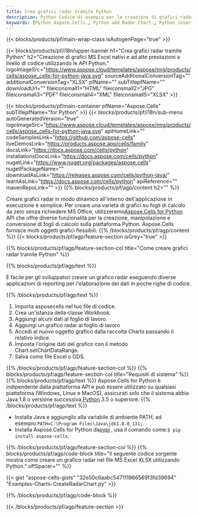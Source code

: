 ```yaml
---
title: Crea grafici radar tramite Python
description: Python Codice di esempio per la creazione di grafici radar in Excel utilizzando la libreria Python. Utilizzare questo codice per creare un grafico Radar in MS Excel all'interno dell'applicazione basata su Python.
keywords: [Python Aspose.Cells., Python add Radar Chart., Python insert Radar Chart., Python create Radar Chart]
---
```

{{< blocks/products/pf/main-wrap-class isAutogenPage="true" >}}

{{< blocks/products/pf/i18n/upper-banner h1="Crea grafici radar tramite Python" h2="Creazione di grafici MS Excel nativi e ad alte prestazioni a livello di codice utilizzando le API Python." logoImageSrc="https://www.aspose.cloud/templates/aspose/img/products/cells/aspose_cells-for-python-java.svg" sourceAdditionalConversionTag="" additionalConversionTag="XLSX" pfName="" subTitlepfName="" downloadUrl="" fileiconsmall1="HTML" fileiconsmall2="JPG" fileiconsmall3="PDF" fileiconsmall4="XML" fileiconsmall5="XLSX" >}}

{{< blocks/products/pf/main-container pfName="Aspose.Cells" subTitlepfName="for Python" >}}
{{< blocks/products/pf/i18n/sub-menu autoGeneratedVersion="true" logoImageSrc="https://www.aspose.cloud/templates/aspose/img/products/cells/aspose_cells-for-python-java.svg" apiHomeLink="" codeSamplesLink="https://github.com/aspose-cells" liveDemosLink="https://products.aspose.app/cells/family" docsLink="https://docs.aspose.com/cells/python" installationsDocsLink="https://docs.aspose.com/cells/python" nugetLink="https://www.nuget.org/packages/aspose.cells" nugetPackageName="" downloadAsLink="https://releases.aspose.com/cells/python-java/" learnAsLink="https://docs.aspose.com/cells/python" apiReference="" mavenRepoLink="" >}}
{{% blocks/products/pf/agp/content h2="" %}}

 Creare grafici radar in modo dinamico all'interno dell'applicazione in esecuzione è semplice. Per creare una varietà di grafici su fogli di calcolo da zero senza richiedere MS Office, utilizzeremo[Aspose.Cells for Python](https://pypi.org/project/aspose.cells) API che offre diverse funzionalità per la creazione, manipolazione e conversione di fogli di calcolo sulla piattaforma Python. Aspose.Cells fornisce molti oggetti grafici flessibili.
{{% /blocks/products/pf/agp/content %}}
{{< blocks/products/pf/agp/feature-section isGrey="true" >}}

{{% blocks/products/pf/agp/feature-section-col title="Come creare grafici radar tramite Python" %}}

{{% blocks/products/pf/agp/text %}}

È facile per gli sviluppatori creare un grafico radar eseguendo diverse applicazioni di reporting per l'elaborazione dei dati in poche righe di codice.

{{% /blocks/products/pf/agp/text %}}

1. Importa asposecells nel tuo file di codice.
1. Crea un'istanza della classe Workbook.
1. Aggiungi alcuni dati al foglio di lavoro.
1. Aggiungi un grafico radar al foglio di lavoro
1. Accedi al nuovo oggetto grafico dalla raccolta Charts passando il relativo indice.
1. Imposta l'origine dati del grafico con il metodo Chart.setChartDataRange.
1. Salva come file Excel o ODS.

{{% /blocks/products/pf/agp/feature-section-col %}}
{{% blocks/products/pf/agp/feature-section-col title="Requisiti di sistema" %}}
{{% blocks/products/pf/agp/text %}}
 Aspose.Cells for Python è indipendente dalla piattaforma API e può essere utilizzato su qualsiasi piattaforma (Windows, Linux e MacOS), assicurati solo che il sistema abbia Java 1.8 o versione successiva,[Python](https://www.python.org/downloads/) 3.5 o superiore.
{{% /blocks/products/pf/agp/text %}}
-  Installa Java e aggiungilo alla variabile di ambiente PATH, ad esempio:<code>PATH=C:\Program Files\Java\jdk1.8.0_131;</code>.
-  Installa Aspose.Cells for Python da<a href="https://pypi.org/project/aspose-cells/">pypi</a> , usa il comando come:<code>$ pip install aspose-cells</code>.

{{% /blocks/products/pf/agp/feature-section-col %}}
{{% blocks/products/pf/agp/code-block title="Il seguente codice sorgente mostra come creare un grafico radar nel file MS Excel XLSX utilizzando Python." offSpacer="" %}}

{{< gist "aspose-cells-gists" "32e50c6aabc547111966569f3fd39694" "Examples-Charts-CreateRadarChart.py" >}}

{{% /blocks/products/pf/agp/code-block %}}

{{< /blocks/products/pf/agp/feature-section >}}

<!-- aboutfile Starts -->
